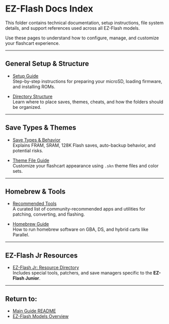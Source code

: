 # EZ-Flash Docs Index

This folder contains technical documentation, setup instructions, file system details, and support references used across all EZ-Flash models.

Use these pages to understand how to configure, manage, and customize your flashcart experience.

---

## General Setup & Structure

- [Setup Guide](https://github.com/ChimeraGaming/EZ-Flash_Guide/blob/main/Docs/Setup.md)  
  Step-by-step instructions for preparing your microSD, loading firmware, and installing ROMs.

- [Directory Structure](https://github.com/ChimeraGaming/EZ-Flash_Guide/blob/main/Docs/Directory_Structure.md)  
  Learn where to place saves, themes, cheats, and how the folders should be organized.

---

## Save Types & Themes

- [Save Types & Behavior](https://github.com/ChimeraGaming/EZ-Flash_Guide/blob/main/Docs/Save.md)  
  Explains FRAM, SRAM, 128K Flash saves, auto-backup behavior, and potential risks.

- [Theme File Guide](https://github.com/ChimeraGaming/EZ-Flash_Guide/blob/main/Docs/Theme_Files.md)  
  Customize your flashcart appearance using `.skn` theme files and color sets.

---

## Homebrew & Tools

- [Recommended Tools](https://github.com/ChimeraGaming/EZ-Flash_Guide/blob/main/Docs/Recommended_Tools.md)  
  A curated list of community-recommended apps and utilities for patching, converting, and flashing.

- [Homebrew Guide](https://github.com/ChimeraGaming/EZ-Flash_Guide/blob/main/Docs/Homebrew.md)  
  How to run homebrew software on GBA, DS, and hybrid carts like Parallel.

---

## EZ-Flash Jr Resources

- [EZ-Flash Jr: Resource Directory](https://github.com/ChimeraGaming/EZ-Flash_Guide/tree/main/Docs/EZ_Flash_Jr_Resources)  
  Includes special tools, patchers, and save managers specific to the **EZ-Flash Junior**.

---

## Return to:

- [Main Guide README](https://github.com/ChimeraGaming/EZ-Flash_Guide/blob/main/README.md)  
- [EZ-Flash Models Overview](https://github.com/ChimeraGaming/EZ-Flash_Guide/tree/main/Models)
